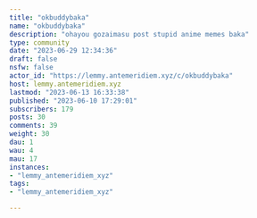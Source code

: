 ```yaml
---
title: "okbuddybaka" 
name: "okbuddybaka"
description: "ohayou gozaimasu post stupid anime memes baka"
type: community
date: "2023-06-29 12:34:36"
draft: false
nsfw: false
actor_id: "https://lemmy.antemeridiem.xyz/c/okbuddybaka"
host: lemmy.antemeridiem.xyz
lastmod: "2023-06-13 16:33:38"
published: "2023-06-10 17:29:01"
subscribers: 179
posts: 30
comments: 39
weight: 30
dau: 1
wau: 4
mau: 17
instances:
- "lemmy_antemeridiem_xyz"
tags: 
- "lemmy_antemeridiem_xyz"

---
```

